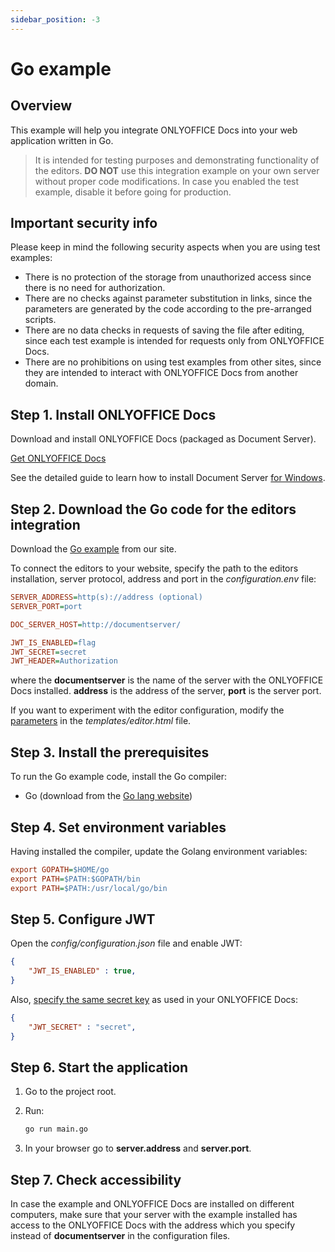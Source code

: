 ```yaml
---
sidebar_position: -3
---
```


# Go example

## Overview

This example will help you integrate ONLYOFFICE Docs into your web application written in Go.

> It is intended for testing purposes and demonstrating functionality of the editors. **DO NOT** use this integration example on your own server without proper code modifications. In case you enabled the test example, disable it before going for production.

## Important security info

Please keep in mind the following security aspects when you are using test examples:

- There is no protection of the storage from unauthorized access since there is no need for authorization.
- There are no checks against parameter substitution in links, since the parameters are generated by the code according to the pre-arranged scripts.
- There are no data checks in requests of saving the file after editing, since each test example is intended for requests only from ONLYOFFICE Docs.
- There are no prohibitions on using test examples from other sites, since they are intended to interact with ONLYOFFICE Docs from another domain.

## Step 1. Install ONLYOFFICE Docs

Download and install ONLYOFFICE Docs (packaged as Document Server).

[Get ONLYOFFICE Docs](https://www.onlyoffice.com/download-docs.aspx?from=api#docs-developer)

See the detailed guide to learn how to install Document Server [for Windows](https://helpcenter.onlyoffice.com/installation/docs-developer-install-windows.aspx).

## Step 2. Download the Go code for the editors integration

Download the [Go example](./language-specific-examples.md) from our site.

To connect the editors to your website, specify the path to the editors installation, server protocol, address and port  in the *configuration.env* file:

``` ini
SERVER_ADDRESS=http(s)://address (optional)
SERVER_PORT=port

DOC_SERVER_HOST=http://documentserver/

JWT_IS_ENABLED=flag
JWT_SECRET=secret
JWT_HEADER=Authorization
```

where the **documentserver** is the name of the server with the ONLYOFFICE Docs installed.
**address** is the address of the server, **port** is the server port.

If you want to experiment with the editor configuration, modify the [parameters](/docs/docs-api/usage-api/advanced-parameters.md) in the *templates/editor.html* file.

## Step 3. Install the prerequisites
To run the Go example code, install the Go compiler:

* Go (download from the [Go lang website](https://golang.org/))

## Step 4. Set environment variables

Having installed the compiler, update the Golang environment variables:

``` ini
export GOPATH=$HOME/go
export PATH=$PATH:$GOPATH/bin
export PATH=$PATH:/usr/local/go/bin
```

## Step 5. Configure JWT 

Open the *config/configuration.json* file and enable JWT:

``` json
{
    "JWT_IS_ENABLED" : true,
}
```

Also, [specify the same secret key](https://helpcenter.onlyoffice.com/installation/docs-configure-jwt.aspx) as used in your ONLYOFFICE Docs: 

``` json
{
    "JWT_SECRET" : "secret",
}
```

## Step 6. Start the application

1. Go to the project root.
2. Run:

    ``` sh 
    go run main.go
    ```

3. In your browser go to **server.address** and **server.port**.

## Step 7. Check accessibility

In case the example and ONLYOFFICE Docs are installed on different computers, make sure that your server with the example installed has access to the ONLYOFFICE Docs with the address which you specify instead of **documentserver** in the configuration files.
